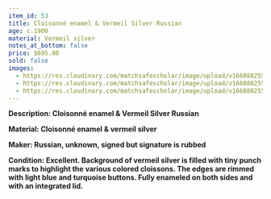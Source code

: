 ```yaml
---
item_id: 53
title: Cloisonné enamel & Vermeil Silver Russian
age: c.1900
material: Vermeil silver
notes_at_bottom: false
price: $695.00
sold: false
images:
  - https://res.cloudinary.com/matchsafescholar/image/upload/v1668882554/Russian3.jpg
  - https://res.cloudinary.com/matchsafescholar/image/upload/v1668882552/Russian1.jpg
  - https://res.cloudinary.com/matchsafescholar/image/upload/v1668882550/Russian2.jpg
---
```

**Description: 	        Cloisonné enamel & Vermeil Silver Russian** 

**Material:		Cloisonné enamel & vermeil silver**	

**Maker: 		        Russian, unknown, signed but signature is rubbed**

**Condition:		Excellent. Background of vermeil silver is filled with tiny punch marks to highlight the various colored cloissons. The edges are rimmed with light blue and turquoise buttons. Fully enameled on both sides and with an integrated lid.**